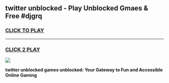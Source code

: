 
## twitter unblocked - Play Unblocked Gmaes & Free #djgrq
<h3>
<a href="https://news.freeplayer.one?title=twitter_unblocked&ref=27F">CLICK TO PLAY</a></h3>
<hr>

<h3>
<a href="https://news.freeplayer.one?title=twitter_unblocked&ref=27F">CLICK 2 PLAY</a>
  
</h3>

<a href="https://news.freeplayer.one?title=twitter_unblocked&ref=27F/"><img src="https://clearcache.store/games.png"></a>


**twitter unblocked games unblocked: Your Gateway to Fun and Accessible Online Gaming**
